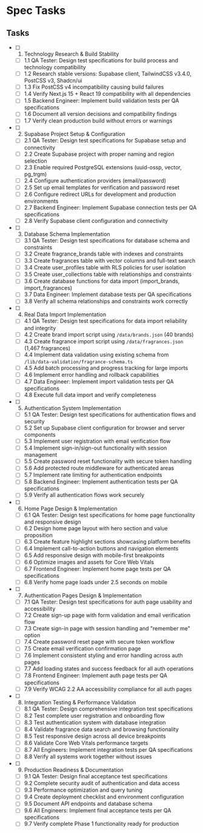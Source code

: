 # Spec Tasks

## Tasks

- [ ] 1. Technology Research & Build Stability
  - [ ] 1.1 QA Tester: Design test specifications for build process and technology compatibility
  - [ ] 1.2 Research stable versions: Supabase client, TailwindCSS v3.4.0, PostCSS v3, Shadcn/ui
  - [ ] 1.3 Fix PostCSS v4 incompatibility causing build failures
  - [ ] 1.4 Verify Next.js 15 + React 19 compatibility with all dependencies
  - [ ] 1.5 Backend Engineer: Implement build validation tests per QA specifications
  - [ ] 1.6 Document all version decisions and compatibility findings
  - [ ] 1.7 Verify clean production build without errors or warnings

- [ ] 2. Supabase Project Setup & Configuration
  - [ ] 2.1 QA Tester: Design test specifications for Supabase setup and connectivity
  - [ ] 2.2 Create Supabase project with proper naming and region selection
  - [ ] 2.3 Enable required PostgreSQL extensions (uuid-ossp, vector, pg_trgm)
  - [ ] 2.4 Configure authentication providers (email/password)
  - [ ] 2.5 Set up email templates for verification and password reset
  - [ ] 2.6 Configure redirect URLs for development and production environments
  - [ ] 2.7 Backend Engineer: Implement Supabase connection tests per QA specifications
  - [ ] 2.8 Verify Supabase client configuration and connectivity

- [ ] 3. Database Schema Implementation
  - [ ] 3.1 QA Tester: Design test specifications for database schema and constraints
  - [ ] 3.2 Create fragrance_brands table with indexes and constraints
  - [ ] 3.3 Create fragrances table with vector columns and full-text search
  - [ ] 3.4 Create user_profiles table with RLS policies for user isolation
  - [ ] 3.5 Create user_collections table with relationships and constraints
  - [ ] 3.6 Create database functions for data import (import_brands, import_fragrances)
  - [ ] 3.7 Data Engineer: Implement database tests per QA specifications
  - [ ] 3.8 Verify all schema relationships and constraints work correctly

- [ ] 4. Real Data Import Implementation
  - [ ] 4.1 QA Tester: Design test specifications for data import reliability and integrity
  - [ ] 4.2 Create brand import script using `/data/brands.json` (40 brands)
  - [ ] 4.3 Create fragrance import script using `/data/fragrances.json` (1,467 fragrances)
  - [ ] 4.4 Implement data validation using existing schema from `/lib/data-validation/fragrance-schema.ts`
  - [ ] 4.5 Add batch processing and progress tracking for large imports
  - [ ] 4.6 Implement error handling and rollback capabilities
  - [ ] 4.7 Data Engineer: Implement import validation tests per QA specifications
  - [ ] 4.8 Execute full data import and verify completeness

- [ ] 5. Authentication System Implementation
  - [ ] 5.1 QA Tester: Design test specifications for authentication flows and security
  - [ ] 5.2 Set up Supabase client configuration for browser and server components
  - [ ] 5.3 Implement user registration with email verification flow
  - [ ] 5.4 Implement sign-in/sign-out functionality with session management
  - [ ] 5.5 Create password reset functionality with secure token handling
  - [ ] 5.6 Add protected route middleware for authenticated areas
  - [ ] 5.7 Implement rate limiting for authentication endpoints
  - [ ] 5.8 Backend Engineer: Implement authentication tests per QA specifications
  - [ ] 5.9 Verify all authentication flows work securely

- [ ] 6. Home Page Design & Implementation
  - [ ] 6.1 QA Tester: Design test specifications for home page functionality and responsive design
  - [ ] 6.2 Design home page layout with hero section and value proposition
  - [ ] 6.3 Create feature highlight sections showcasing platform benefits
  - [ ] 6.4 Implement call-to-action buttons and navigation elements
  - [ ] 6.5 Add responsive design with mobile-first breakpoints
  - [ ] 6.6 Optimize images and assets for Core Web Vitals
  - [ ] 6.7 Frontend Engineer: Implement home page tests per QA specifications
  - [ ] 6.8 Verify home page loads under 2.5 seconds on mobile

- [ ] 7. Authentication Pages Design & Implementation
  - [ ] 7.1 QA Tester: Design test specifications for auth page usability and accessibility
  - [ ] 7.2 Create sign-up page with form validation and email verification flow
  - [ ] 7.3 Create sign-in page with session handling and "remember me" option
  - [ ] 7.4 Create password reset page with secure token workflow
  - [ ] 7.5 Create email verification confirmation page
  - [ ] 7.6 Implement consistent styling and error handling across auth pages
  - [ ] 7.7 Add loading states and success feedback for all auth operations
  - [ ] 7.8 Frontend Engineer: Implement auth page tests per QA specifications
  - [ ] 7.9 Verify WCAG 2.2 AA accessibility compliance for all auth pages

- [ ] 8. Integration Testing & Performance Validation
  - [ ] 8.1 QA Tester: Design comprehensive integration test specifications
  - [ ] 8.2 Test complete user registration and onboarding flow
  - [ ] 8.3 Test authentication system with database integration
  - [ ] 8.4 Validate fragrance data search and browsing functionality
  - [ ] 8.5 Test responsive design across all device breakpoints
  - [ ] 8.6 Validate Core Web Vitals performance targets
  - [ ] 8.7 All Engineers: Implement integration tests per QA specifications
  - [ ] 8.8 Verify all systems work together without issues

- [ ] 9. Production Readiness & Documentation
  - [ ] 9.1 QA Tester: Design final acceptance test specifications
  - [ ] 9.2 Complete security audit of authentication and data access
  - [ ] 9.3 Performance optimization and query tuning
  - [ ] 9.4 Create deployment checklist and environment configuration
  - [ ] 9.5 Document API endpoints and database schema
  - [ ] 9.6 All Engineers: Implement final acceptance tests per QA specifications
  - [ ] 9.7 Verify complete Phase 1 functionality ready for production
